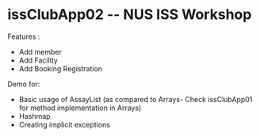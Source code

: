 issClubApp02 -- NUS ISS Workshop
============

Features :
+ Add member
+ Add Facility
+ Add Booking Registration


Demo for:
+ Basic usage of AssayList (as compared to Arrays- Check issClubApp01 for method implementation in Arrays)
+ Hashmap
+ Creating implicit exceptions

